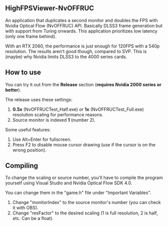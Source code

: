 
## HighFPSViewer-NvOFFRUC
An application that duplicates a second monitor and doubles the FPS with Nvidia Optical Flow (NvOFFRUC) API. Basically DLSS3 frame generation but with support from Turing onwards. This application prioritizes low latency (only one frame behind).

With an RTX 2060, the performance is just enough for 120FPS with a 540p resolution. The results aren't good though, compared to SVP. This is (maybe) why Nvidia limits DLSS3 to the 4000 series cards.

## How to use
You can try it out from the **Release** section (**requires Nvidia 2000 series or better**).

The release uses these settings:
1. **0.5x** (NvOFFRUCTest_Half.exe) or **1x** (NvOFFRUCTest_Full.exe) resolution scaling for performance reasons.
2. Source monitor is indexed **1** (number 2).

Some useful features:
1. Use Alt+Enter for fullscreen.
2. Press F2 to disable mouse cursor drawing (use if the cursor is on the wrong position).

## Compiling
To change the scaling or source number, you'll have to compile the program yourself using Visual Studio and Nvidia Optical Flow SDK 4.0.

You can change them in the "game.h" file under "Important Variables".

1. Change "monitorIndex" to the source monitor's number (you can check it with OBS).
2. Change "resFactor" to the desired scaling (1 is full resolution, 2 is half, etc. Can be a float). 
